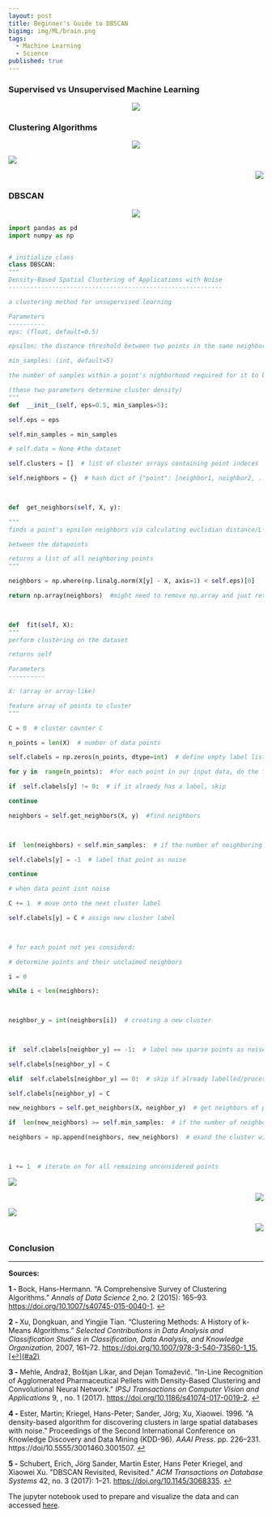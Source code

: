 ```yaml
---
layout: post
title: Beginner's Guide to DBSCAN
bigimg: img/ML/brain.png
tags:
  - Machine Learning
  - Science
published: true
---
```




### Supervised vs Unsupervised Machine Learning

<p align="center">
  <img src="/img/ML/mlclustering.png" />
</p>

###  Clustering Algorithms
<p align="center">
  <img src="/img/ML/kmeans_convergence.gif" />
</p>


<p align="left">
  <img src="/img/ML/KMEANS_example.png" />
</p>
<p align="right">
  <img src="/img/ML/DBSCAN_example.png" />
</p>

### DBSCAN
<p align="center">
  <img src="/img/ML/DBSCAN_cluster.png" />
</p>

```python
import pandas as pd
import numpy as np


# initialize class
class DBSCAN:
"""
Density-Based Spatial Clustering of Applications with Noise
-----------------------------------------------------------

a clustering method for unsupervised learning

Parameters
----------
eps: (float, default=0.5)

epsilon; the distance threshold between two points in the same neighborhood

min_samples: (int, default=5)

the number of samples within a point's nighborhood required for it to be weighted as a core point for clustering

(these two parameters determine cluster density)
"""
def  __init__(self, eps=0.5, min_samples=5):

self.eps = eps

self.min_samples = min_samples

# self.data = None #the dataset

self.clusters = []  # list of cluster arrays containing point indeces

self.neighbors = {}  # hash dict of {"point": [neighbor1, neighbor2, ...]}

  

def  get_neighbors(self, X, y):

"""
finds a point's epsilon neighbors via calculating euclidian distance/L² norm

between the datapoints

returns a list of all neighboring points
"""

neighbors = np.where(np.linalg.norm(X[y] - X, axis=1) < self.eps)[0]

return np.array(neighbors)  #might need to remove np.array and just return neigbors

  

def  fit(self, X):
"""
perform clustering on the dataset

returns self

Parameters
----------

X: (array or array-like)

feature array of points to cluster
"""

C = 0  # cluster counter C

n_points = len(X)  # number of data points

self.clabels = np.zeros(n_points, dtype=int)  # define empty label list

for y in  range(n_points):  #for each point in our input data, do the following:

if  self.clabels[y] != 0:  # if it alraedy has a label, skip

continue

neighbors = self.get_neighbors(X, y)  #find neighbors

  

if  len(neighbors) < self.min_samples:  # if the number of neighboring points is less than min_samples (aka not densley surrounded)

self.clabels[y] = -1  # label that point as noise

continue

# when data point isnt noise

C += 1  # move onto the next cluster label

self.clabels[y] = C # assign new cluster label

  

# for each point not yes considerd:

# determine points and their unclaimed neighbors

i = 0

while i < len(neighbors):

  

neighbor_y = int(neighbors[i])  # creating a new cluster

  

if  self.clabels[neighbor_y] == -1:  # label new sparse points as noise

self.clabels[neighbor_y] = C

elif  self.clabels[neighbor_y] == 0:  # skip if already labelled/processed, otherwise add to cluster

self.clabels[neighbor_y] = C

new_neighbors = self.get_neighbors(X, neighbor_y)  # get neighbors of point

if  len(new_neighbors) >= self.min_samples:  # if the number of neighboring points is higher than min_samples (aka densley surrounded)

neighbors = np.append(neighbors, new_neighbors)  # exand the cluster with the newly found neighbors

  

i += 1  # iterate on for all remaining unconsidered points
```

<p align="left">
  <img src="/img/ML/scratch_DBSCAN.png" />
</p>
<p align="right">
  <img src="/img/ML/sklearn_DBSCAN.png" />
</p>

<p align="left">
  <img src="/img/ML/scratch_DBSCAN_blobs.png" />
</p>
<p align="right">
  <img src="/img/ML/sklearn_DBSCAN_blobs.png" />
</p>


### Conclusion 




--- 

**Sources:**


<b name="f1">1 - </b> Bock, Hans-Hermann.  “A Comprehensive Survey of Clustering Algorithms.” *Annals of Data Science* 2,no. 2 (2015): 165–93. https://doi.org/10.1007/s40745-015-0040-1. [↩](#a1)

<b name="f2">2 - </b>  Xu, Dongkuan, and Yingjie Tian. “Clustering Methods: A History of k-Means Algorithms.” *Selected Contributions in Data Analysis and Classification Studies in Classification, Data Analysis, and Knowledge Organization,* 2007, 161–72. https://doi.org/10.1007/978-3-540-73560-1_15.[↩](#a2)

<b name="f3">3 - </b> Mehle, Andraž, Boštjan Likar, and Dejan Tomaževič. "In-Line Recognition of Agglomerated Pharmaceutical Pellets with Density-Based Clustering and Convolutional Neural Network." *IPSJ Transactions on Computer Vision and Applications* 9, , no. 1 (2017). https://doi.org/10.1186/s41074-017-0019-2. [↩](#a3)

<b name="f4">4 - </b> Ester, Martin; Kriegel, Hans-Peter; Sander, Jörg; Xu, Xiaowei. 1996. "A density-based algorithm for discovering clusters in large spatial databases with noise." Proceedings of the Second International Conference on Knowledge Discovery and Data Mining (KDD-96). *AAAI Press*. pp. 226–231. https://doi/10.5555/3001460.3001507. [↩](#a4)

<b name="f5">5 - </b> Schubert, Erich, Jörg Sander, Martin Ester, Hans Peter Kriegel, and Xiaowei Xu. "DBSCAN Revisited, Revisited." *ACM Transactions on Database Systems* 42, no. 3 (2017): 1–21. https://doi.org/10.1145/3068335. [↩](#a5)


The jupyter notebook used to prepare and visualize the data and can accessed  [here](<https://github.com/maiali13//ML-Cookbook/blob/master/DBSCAN_Recipe.ipynb> "maiali13").
